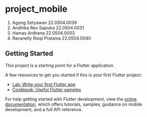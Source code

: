 # project_mobile

1.	Agung Setyawan 22.0504.0039
2.	Andhika Reo Saputra 22.0504.0031
3.	Hamas Ardhana 22.0504.0003
4.	Ravanelly Rizqi Pratama 22.0504.0040


## Getting Started

This project is a starting point for a Flutter application.

A few resources to get you started if this is your first Flutter project:

- [Lab: Write your first Flutter app](https://docs.flutter.dev/get-started/codelab)
- [Cookbook: Useful Flutter samples](https://docs.flutter.dev/cookbook)

For help getting started with Flutter development, view the
[online documentation](https://docs.flutter.dev/), which offers tutorials,
samples, guidance on mobile development, and a full API reference.
